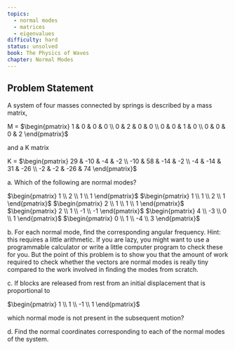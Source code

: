 ```yaml
---
topics:
  - normal modes
  - matrices
  - eigenvalues
difficulty: hard
status: unsolved
book: The Physics of Waves
chapter: Normal Modes
---
```


## Problem Statement
A system of four masses connected by springs is described by a mass matrix,

M = $\begin{pmatrix} 1 & 0 & 0 & 0 \\ 0 & 2 & 0 & 0 \\ 0 & 0 & 1 & 0 \\ 0 & 0 & 0 & 2 \end{pmatrix}$

and a K matrix

K = $\begin{pmatrix} 29 & -10 & -4 & -2 \\ -10 & 58 & -14 & -2 \\ -4 & -14 & 31 & -26 \\ -2 & -2 & -26 & 74 \end{pmatrix}$

a. Which of the following are normal modes?

$\begin{pmatrix} 1 \\ 2 \\ 1 \\ 1 \end{pmatrix}$ $\begin{pmatrix} 1 \\ 1 \\ 2 \\ 1 \end{pmatrix}$ $\begin{pmatrix} 2 \\ 1 \\ 1 \\ 1 \end{pmatrix}$ $\begin{pmatrix} 2 \\ 1 \\ -1 \\ -1 \end{pmatrix}$ $\begin{pmatrix} 4 \\ -3 \\ 0 \\ 1 \end{pmatrix}$ $\begin{pmatrix} 0 \\ 1 \\ -4 \\ 3 \end{pmatrix}$

b. For each normal mode, find the corresponding angular frequency. Hint: this requires
a little arithmetic. If you are lazy, you might want to use a programmable calculator or write
a little computer program to check these for you. But the point of this problem is to show
you that the amount of work required to check whether the vectors are normal modes is really
tiny compared to the work involved in finding the modes from scratch.

c. If blocks are released from rest from an initial displacement that is proportional to

$\begin{pmatrix} 1 \\ 1 \\ -1 \\ 1 \end{pmatrix}$

which normal mode is not present in the subsequent motion?

d. Find the normal coordinates corresponding to each of the normal modes of the system.